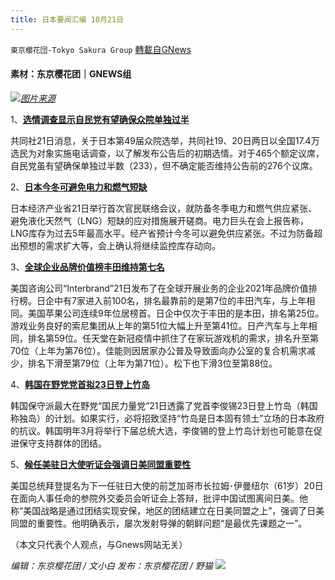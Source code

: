 ```yaml
---
title: 日本要闻汇编 10月21日
---
```

`東京櫻花団-Tokyo Sakura Group` [轉載自GNews](https://gnews.org/zh-hans/1608602/)

#### 素材：东京樱花团｜GNEWS组

![](https://assets.gnews.org/wp-content/uploads/2021/10/日本1021.png)[*图片来源*](https://s.yimg.com/uu/api/res/1.2/DscdHTAa0E1EjyqOn3TbHg--~B/aD0xMDY3O3c9MTYwMDthcHBpZD15dGFjaHlvbg--/https://s.yimg.com/uu/api/res/1.2/eubTNBwt2Kdgz_RcNGl5hw--~B/aD0xMDY3O3c9MTYwMDthcHBpZD15dGFjaHlvbg--/https://media.zenfs.com/zh-tw/youthdailynews_517/e83fb76381faa5dc71d39d87a7abdb72)

1、[**选情调查显示自民党有望确保众院单独过半**](https://china.kyodonews.net/news/2021/10/6eb24ecf8642.html)

共同社21日消息，关于日本第49届众院选举，共同社19、20日两日以全国17.4万选民为对象实施电话调查，以了解发布公告后的初期选情。对于465个额定议席，自民党虽有望确保单独过半数（233），但不确定能否维持公告前的276个议席。

2、[**日本今冬可避免电力和燃气短缺**](https://china.kyodonews.net/news/2021/10/70b02432b2b3.html)

日本经济产业省21日举行首次官民联络会议，就防备冬季电力和燃气供应紧张、避免液化天然气（LNG）短缺的应对措施展开磋商。电力巨头在会上报告称，LNG库存为过去5年最高水平。经产省预计今冬可以避免供应紧张。不过为防备超出预想的需求扩大等，会上确认将继续监控库存动向。

3、[**全球企业品牌价值榜丰田维持第七名**](https://china.kyodonews.net/news/2021/10/d9e9f87a9aec.html)

美国咨询公司“Interbrand”21日发布了在全球开展业务的企业2021年品牌价值排行榜。日企中有7家进入前100名，排名最靠前的是第7位的丰田汽车，与上年相同。美国苹果公司连续9年位居榜首。日企中仅次于丰田的是本田，排名第25位。游戏业务良好的索尼集团从上年的第51位大幅上升至第41位。日产汽车与上年相同，排名第59位。任天堂在新冠疫情中抓住了在家玩游戏机的需求，排名升至第70位（上年为第76位）。佳能则因居家办公普及导致面向办公室的复合机需求减少，排名下滑至第79位（上年为第71位）。松下也下滑3位至第88位。

4、[**韩国在野党党首拟23日登上竹岛**](https://china.kyodonews.net/news/2021/10/92d9ac23813d-23.html)

韩国保守派最大在野党“国民力量党”21日透露了党首李俊锡23日登上竹岛（韩国称独岛）的计划。如果实行，必将招致坚持“竹岛是日本固有领土”立场的日本政府的抗议。韩国明年3月将举行下届总统大选，李俊锡的登上竹岛计划也可能意在促进保守支持群体的团结。

5、[**候任美驻日大使听证会强调日美同盟重要性**](https://china.kyodonews.net/news/2021/10/0f508ae494e5.html)

美国总统拜登提名为下一任驻日大使的前芝加哥市长拉姆･伊曼纽尔（61岁）20日在面向人事任命的参院外交委员会听证会上答辩，批评中国试图离间日美。他称“美国战略是通过团结实现安保，地区的团结建立在日美同盟之上”，强调了日美同盟的重要性。他明确表示，屡次发射导弹的朝鲜问题“是最优先课题之一”。

（本文只代表个人观点，与Gnews网站无关）

*编辑：东京樱花团 / 文小白*
*发布：东京樱花团 / 野猫*
![](https://assets.gnews.org/wp-content/uploads/2021/10/image0-1-18-8.png)
